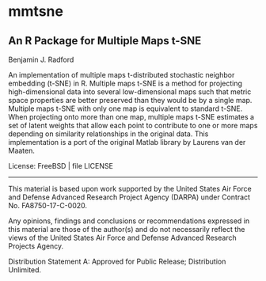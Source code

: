 # mmtsne

## An R Package for Multiple Maps t-SNE

Benjamin J. Radford


An implementation of multiple maps t-distributed stochastic neighbor embedding (t-SNE) in R. Multiple maps t-SNE is a method for projecting high-dimensional data into several low-dimensional maps such that metric space properties are better preserved than they would be by a single map. Multiple maps t-SNE with only one map is equivalent to standard t-SNE. When projecting onto more than one map, multiple maps t-SNE estimates a set of latent weights that allow each point to contribute to one or more maps depending on similarity relationships in the original data. This implementation is a port of the original Matlab library by Laurens van der Maaten.

License: FreeBSD | file LICENSE

-----

This material is based upon work supported by the United States Air Force and Defense Advanced Research Project Agency (DARPA) under Contract No. FA8750-17-C-0020.

Any opinions, findings and conclusions or recommendations expressed in this material are those of the author(s) and do not necessarily reflect the views of the United States Air Force and Defense Advanced Research Projects Agency.

Distribution Statement A: Approved for Public Release; Distribution Unlimited.
